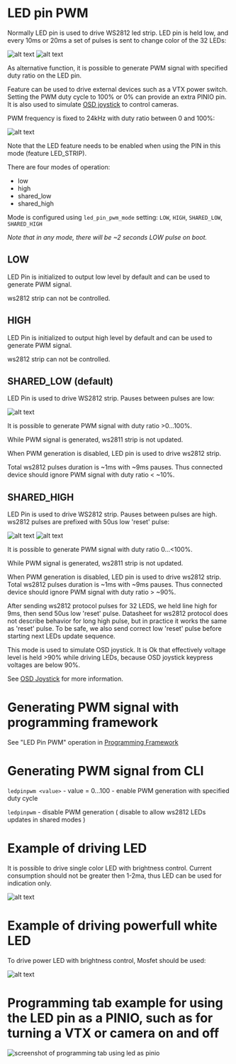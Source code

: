 # LED pin PWM

Normally LED pin is used to drive WS2812 led strip. LED pin is held low, and every 10ms or 20ms a set of pulses is sent to change color of the 32 LEDs:

![alt text](/docs/assets/images/ws2811_packets.png  "ws2811 packets")
![alt text](/docs/assets/images/ws2811_data.png  "ws2811 data")

As alternative function, it is possible to generate PWM signal with specified duty ratio on the LED pin.

Feature can be used to drive external devices such as a VTX power switch. Setting the PWM duty cycle to 100% or 0% can
provide an extra PINIO pin. It is also used to simulate [OSD joystick](OSD%20Joystick.md) to control cameras.

PWM frequency is fixed to 24kHz with duty ratio between 0 and 100%:

![alt text](/docs/assets/images/led_pin_pwm.png  "led pin pwm")

Note that the LED feature needs to be enabled when using the PIN in this mode (feature LED_STRIP).

There are four modes of operation:
- low
- high
- shared_low
- shared_high

Mode is configured using ```led_pin_pwm_mode``` setting: ```LOW```, ```HIGH```, ```SHARED_LOW```, ```SHARED_HIGH```

*Note that in any mode, there will be ~2 seconds LOW pulse on boot.*

## LOW
LED Pin is initialized to output low level by default and can be used to generate PWM signal.

ws2812 strip can not be controlled.

## HIGH
LED Pin is initialized to output high level by default and can be used to generate PWM signal.

ws2812 strip can not be controlled.

## SHARED_LOW (default)
LED Pin is used to drive WS2812 strip. Pauses between pulses are low:

![alt text](/docs/assets/images/ws2811_packets.png  "ws2811 packets")

It is possible to generate PWM signal with duty ratio >0...100%. 

While PWM signal is generated, ws2811 strip is not updated. 

When PWM generation is disabled, LED pin is used to drive ws2812 strip. 

Total ws2812 pulses duration is ~1ms with ~9ms pauses. Thus connected device should ignore PWM signal with duty ratio < ~10%.

## SHARED_HIGH
LED Pin is used to drive WS2812 strip. Pauses between pulses are high. ws2812 pulses are prefixed with 50us low 'reset' pulse:

![alt text](/docs/assets/images/ws2811_packets_high.png  "ws2811 packets_high")
![alt text](/docs/assets/images/ws2811_data_high.png  "ws2811 data_high")

 It is possible to generate PWM signal with duty ratio 0...<100%. 
 
 While PWM signal is generated, ws2811 strip is not updated. 
 
 When PWM generation is disabled, LED pin is used to drive ws2812 strip. Total ws2812 pulses duration is ~1ms with ~9ms pauses. Thus connected device should ignore PWM signal with duty ratio > ~90%.
 
 After sending ws2812 protocol pulses for 32 LEDS, we held line high for 9ms, then send 50us low 'reset' pulse. Datasheet for ws2812 protocol does not describe behavior for long high pulse, but in practice it works the same as 'reset' pulse. To be safe, we also send correct low 'reset' pulse before starting next LEDs update sequence.
 
 This mode is used to simulate OSD joystick. It is Ok that effectively voltage level is held >90% while driving LEDs, because OSD joystick keypress voltages are below 90%.
 
 See [OSD Joystick](OSD%20Joystick.md) for more information.

# Generating PWM signal with programming framework

See "LED Pin PWM" operation in [Programming Framework](Programming%20Framework.md)


# Generating PWM signal from CLI

```ledpinpwm <value>``` - value = 0...100 -  enable PWM generation with specified duty cycle

```ledpinpwm``` - disable PWM generation ( disable to allow ws2812 LEDs updates in shared modes )


# Example of driving LED

It is possible to drive single color LED with brightness control. Current consumption should not be greater then 1-2ma, thus LED can be used for indication only.

![alt text](/docs/assets/images/ledpinpwmled.png  "led pin pwm led")

# Example of driving powerfull white LED

To drive power LED with brightness control, Mosfet should be used:

![alt text](/docs/assets/images/ledpinpwmpowerled.png  "led pin pwm power_led")

# Programming tab example for using the LED pin as a PINIO, such as for turning a VTX or camera on and off
![screenshot of programming tab using led as pinio](/docs/assets/images/led-as-pinio.png)

